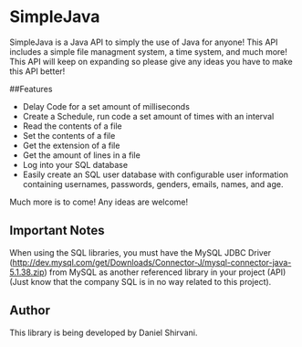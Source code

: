 # SimpleJava
SimpleJava is a Java API to simply the use of Java for anyone! This API includes a simple file managment system, a time system, and much more! This API will keep on expanding so please give any ideas you have to make this API better!

##Features
- Delay Code for a set amount of milliseconds
- Create a Schedule, run code a set amount of times with an interval
- Read the contents of a file
- Set the contents of a file
- Get the extension of a file
- Get the amount of lines in a file
- Log into your SQL database
- Easily create an SQL user database with configurable user information containing usernames, passwords, genders, emails, names, and age.

Much more is to come! Any ideas are welcome!

## Important Notes
When using the SQL libraries, you must have the MySQL JDBC Driver (http://dev.mysql.com/get/Downloads/Connector-J/mysql-connector-java-5.1.38.zip) from MySQL as another referenced library in your project (API) (Just know that the company SQL is in no way related to this project).

## Author
This library is being developed by Daniel Shirvani.
